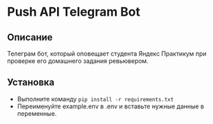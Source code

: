 # Push API Telegram Bot

## Описание

Телеграм бот, который оповещает студента Яндекс Практикум при проверке его домашнего задания ревьювером.

## Установка

- Выполните команду ` pip install -r requirements.txt `
- Переименуйте example.env в .env и вставьте нужные данные в переменные.